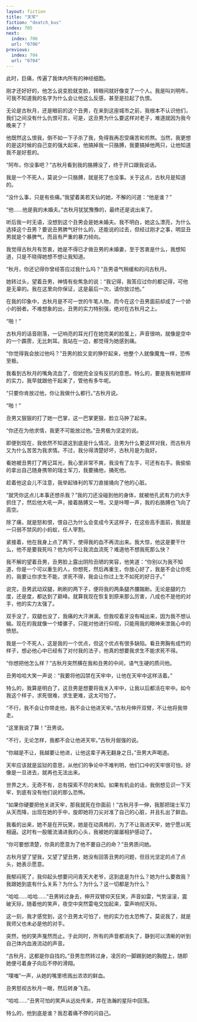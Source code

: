 ```yaml
---
layout: fiction
title: "天牢"
fiction: "deatch_bus"
index: 705
next:
  index: 706
  url: "0706"
previous:
  index: 704
  url: "0704"
---
```

此时，巨痛，传遍了我体内所有的神经细胞。

刚才还好好的，他怎么说变脸就变脸，转眼间就好像变了一个人。我是叫刘明布，可我不知道我的名字为什么会让他这么反感，甚至是拉起了仇恨。

无论是古秋月，还是眼前的这个丑男，在来到这座城市之前，我根本不认识他们，我们之间没有什么仇恨可言。可是，这丑男为什么要这样对老子，难道就因为我今晚来了？

他既然这么恨我，倒不如一下子杀了我，免得我再忍受痛苦和煎熬。当然，我更想的是这时候的自己变的强大起来，他搞掉我一只胳膊，我要搞掉他两只，让他知道我不是好惹的。

“阿布，你没事吧？”古秋月看到我的胳膊没了，终于开口跟我说话。

我是一个不死人，莫说少一只胳膊，就是死了也没事。关于这点，古秋月是知道的。

“没什么事，只是有些痛。”我望着美若天仙的她，不解的问道：“他是谁？”

“他……他是我的未婚夫。”古秋月犹犹豫豫的，最终还是说出来了。

听后我一时无语，没想到这个丑男会是她未婚夫。我不明白，她这么漂亮，为什么选择这个丑男？要说丑男脾气好什么的，还能说的过去，但经过刚才之事，明显丑男就是个暴脾气，而且有严重的暴力倾向。

我觉得古秋月有苦衷，她是不得已才做丑男的未婚妻，至于苦衷是什么，我想知道，只是不晓得她想不想让我知道。

“秋月，你还记得你曾经答应过我什么吗？”丑男语气稍缓和的问古秋月。

她转过头，望着丑男，神情有些焦急的说：“我记得，我答应过你的都记得，可他是无辜的。我在这里向你保证，这是最后一次，请你放过他。”

在我的印象中，古秋月是不可一世的牛笔人物，而今在这个丑男面前却成了一个娇小的弱者。不难想象的出，丑男的实力特别强，绝对在古秋月之上。

“啪！”

古秋月的话音刚落，一记响亮的耳光打在她完美的脸蛋上，声音很响，就像是空中的一个霹雳，无比刺耳。我站在一边，都觉得为她感到痛。

“你觉得我会放过他吗？”丑男的脸又变的狰狞起来，他整个人就像魔鬼一样，恐怖至极。

我看到古秋月的嘴角流血了，但她完全没有反抗的意思。特么的，要是我有她那样的实力，我早就跟他干起来了，管他有多牛呢。

“只要你肯放过他，你让我做什么都行。”古秋月说。

“啪！”

丑男又狠狠的打了她一巴掌，这一巴掌更狠，脸立马肿了起来。

“你还在为他求情，我更不可能放过他。”丑男极为坚定的说。

即便到现在，我依然不知道这到底是什么情况，丑男为什么要这样对我，而古秋月又为什么苦苦为我求情。不过，我分得清楚好坏，古秋月是为我好。

看她被丑男打了两记耳光，我心里非常不爽，我没有了左手，可还有右手。我偷偷的拿出自己随身携带的瑞士军刀，我要捅他，捅死他。

趁着他这会儿不注意，我举起锋利的军刀直接捅向了他的心脏。

“就凭你这点儿本事还想杀我？”我的刀还没碰到他的身体，就被他孔武有力的大手抓住了，然后他大吼一声，接着胳膊又一甩，又是咔嚓一声，我的右胳膊也飞向了高空。

除了痛，就是怒和恨，恨自己为什么会变成今天这样子，在这些高手面前，我就是一只弱不禁风的小蚂蚁，任人宰割。

紧接着，他在我身上点了两下，使得我的血不再流出来。我大惊，他这是要干什么，他不是要我死吗？他为何不让我流血流死？难道他不想我死那么快？

我不解的望着丑男，丑男脸上露出阴险丑陋的笑容，他笑道：“你别以为我不知道，你是一个可以重生的人，你想死，然后再重生，你放心好了，我是不会让你死的，我要让你求生不能，求死不得，我会让你过上生不如死的好日子。”

说完，丑男武动双腿，刷刷的两下子，便将我的两条腿齐腰踹断。无论是腿的力度，还是度，都达到了巅峰。就算我现在恢复到原来那么厉害，八成也不是他的对手，他的实力太强了。

双手没了，双腿也没了，我痛的大汗淋漓，但我咬着牙没有喊出来，因为我不想认输。现在的我就像一个矮骡子，只能对他进行仰视，只能用我的眼神来泄我心中的愤怒。

我是一个不死人，这是我的一个优点，但这个优点有很多缺陷。看丑男胸有成竹的样子，想必他心中已经有了对付我的法子，他真的想要我求生不能求死不得。

“你想把他怎么样？”古秋月突然横在我和丑男的中间，语气生硬的质问他。

丑男哈哈大笑一声说：“我要将他囚禁在天牢中，让他在天牢中这样活着。”

特么的，我算是明白了，这丑男是想要将我关入牢中，让我以后都活在牢中。如今我这个样子，求死很难，求生更难，这太可怕了。

“不行，我不会让你带走他，我不会让他进天牢。”古秋月伸开双臂，不让他将我带走。

“这里我说了算！”丑男说。

“不行，无论怎样，我都不会让他进天牢。”古秋月倔强的说。

“你越是不让，我越要让他进，让他这辈子再无翻身之日。”丑男大声喝道。

天牢应该就是监狱的意思，从他们的争论中不难判明，他们口中的天牢很可怕，好像是一旦进去，就再也无法出来。

世界之大，无奇不有，总有探索不尽的未知。如果有机会的话，我倒想见识一下天牢，到底有没有他们说的那么恐怖。

“如果你硬要把他关进天牢，那我就死在你面前！”古秋月手一伸，我那把瑞士军刀从天而降，出现在她的手中，旋即她将刀尖对准了自己的心脏，并且扎出了鲜血。

我看的出来，她不是在开玩笑，她是在动真格的，为了不让我进天牢，她宁愿以死相逼。这时有一股暖流涌进我的心头，我被她的屡屡相护感动了。

“你可要想清楚，你真的愿意为了他不要自己的命？”丑男质问她。

古秋月望了望我，又望了望丑男，她没有回答丑男的问题，但目光坚定的点了点头，她表示愿意。

我郁闷死了，我仰起头想要问问青天大老爷，这到底是为什么？她为什么要救我？我跟她到底有什么关系？为什么？为什么？这一切都是为什么？

“哈哈……哈哈……”丑男转过身去，伸开双臂仰天狂笑，声音如雷，气势滚滚，震破天际，随着他的笑声，夜空中突然雷电交加起来，雷声响彻天际。

这一刻，我才感觉到，这个丑男太可怕了，他的实力也太恐怖了。莫说我了，就是我师父也未必是他的对手。

突然，他的笑声戛然而止。于此同时，所有的声音都消失了，静到可以清晰的听到自己体内血液流动的声音。

“古秋月，这都是你自找的。”丑男忽然转过身，凌厉的一脚踢到她的胸膛上，随即她便弓着身子向后不停的滑翔。

“噗嗤”一声，从她的嘴里喷溅出浓浓的鲜血。

丑男怒视古秋月一眼，然后转身飞去。

“哈哈……”丑男可怕的笑声从远处传来，并在浩瀚的星际中回荡。

特么的，他到底是谁？我忍着痛不停的问自己。